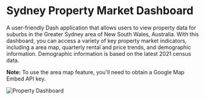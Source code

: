 # Sydney Property Market Dashboard

A user-friendly Dash application that allows users to view property data for suburbs in the Greater Sydney area of New South Wales, Australia. With this dashboard, you can access a variety of key property market indicators, including a area map, quarterly rental and price trends, and demographic information. Demographic information is based on the latest 2021 census data. 

<b>Note:</b> To use the area map feature, you'll need to obtain a Google Map Embed API key. 


<img src="https://i.imgur.com/4p47EYb.png" alt="Property Dashboard">
